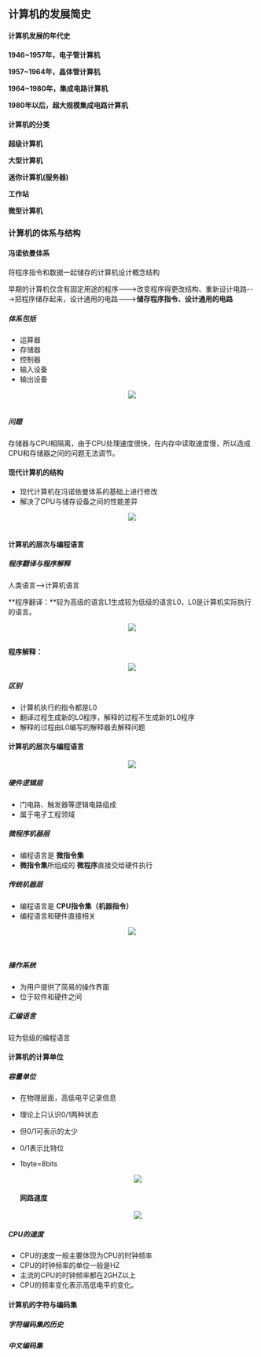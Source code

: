 ## 计算机的发展简史

#### 计算机发展的年代史

**1946~1957年，电子管计算机**

**1957~1964年，晶体管计算机**

**1964~1980年，集成电路计算机**

**1980年以后，超大规模集成电路计算机**

#### 计算机的分类

**超级计算机**

**大型计算机**

**迷你计算机(服务器)**

**工作站**

**微型计算机** 

### 计算机的体系与结构

#### 冯诺依曼体系

 将程序指令和数据一起储存的计算机设计概念结构

早期的计算机仅含有固定用途的程序--->改变程序得更改结构、重新设计电路--->把程序储存起来，设计通用的电路--->**储存程序指令、设计通用的电路**

##### **体系包括**

- 运算器
- 存储器
- 控制器
- 输入设备
- 输出设备

<div align="center"> <img src="png/1.png"/> </div><br>

##### 问题

存储器与CPU相隔离，由于CPU处理速度很快，在内存中读取速度慢，所以造成CPU和存储器之间的问题无法调节。

#### 现代计算机的结构

- 现代计算机在冯诺依曼体系的基础上进行修改
- 解决了CPU与储存设备之间的性能差异

<div align="center">
   <img src="png/3.png" /> 
</div><br/>

#### 计算机的层次与编程语言

##### 程序翻译与程序解释

人类语言-->计算机语言

 **程序翻译：**较为高级的语言L1生成较为低级的语言L0，L0是计算机实际执行的语言。

<div align="center">
    <img src="png/4.png" />
</div><br/>



**程序解释：** 

<div align="center">
    <img src="png/5.png" />
</div>

##### 区别

- 计算机执行的指令都是L0
- 翻译过程生成新的L0程序，解释的过程不生成新的L0程序
- 解释的过程由L0编写的解释器去解释问题

#### 计算机的层次与编程语言

<div align="center">
    <img src="png/6.png" />
</div>

##### 硬件逻辑层

- 门电路、触发器等逻辑电路组成
- 属于电子工程领域

##### 微程序机器层

- 编程语言是 **微指令集**
- **微指令集**所组成的 **微程序**直接交给硬件执行

##### 传统机器层

- 编程语言是 **CPU指令集（机器指令）**
- 编程语言和硬件直接相关

<div align="center">
	<img src="png/7.png" />
</div>

​    

##### 操作系统

- 为用户提供了简易的操作界面
- 位于软件和硬件之间

##### 汇编语言

较为低级的编程语言

#### 计算机的计算单位

##### 容量单位

- 在物理层面，高低电平记录信息

- 理论上只认识0/1两种状态

- 但0/1可表示的太少

- 0/1表示比特位

- 1byte=8bits

  <div align="center">
      <img src="png/8.png" />
  </div>

  ####  网路速度

  <div align="center">
      <img src="png/9.png" />
  </div>

##### CPU的速度

- CPU的速度一般主要体现为CPU的时钟频率
- CPU的时钟频率的单位一般是HZ
- 主流的CPU的时钟频率都在2GHZ以上
- CPU的频率变化表示高低电平的变化。

#### 计算机的字符与编码集

##### 字符编码集的历史

##### 中文编码集